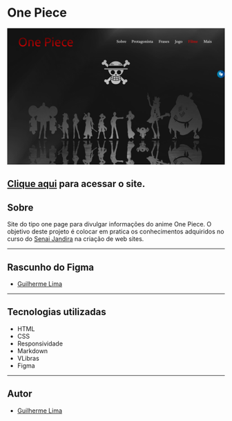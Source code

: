 # One Piece

![](./img/desktop.png)


[Clique aqui](https://guilima005.github.io/site-one-piece/) para acessar o site.
---
## Sobre
Site do tipo one page para divulgar informações do anime One Piece.
O objetivo deste projeto é colocar em pratica os conhecimentos adquiridos no curso do [Senai Jandira](https://jandira.sp.senai.br/) na criação de web sites.

---
## Rascunho do Figma
- [Guilherme Lima](https://www.figma.com/file/nAviZDWVXytTMvjIP5twIL/One-Piece?node-id=0%3A1&t=xL3QXPEYY7oRC6lm-0)
---

## Tecnologias utilizadas
- HTML
- CSS
- Responsividade
- Markdown
- VLibras
- Figma
---
## Autor
- [Guilherme Lima](https://github.com/GuiLima005)
